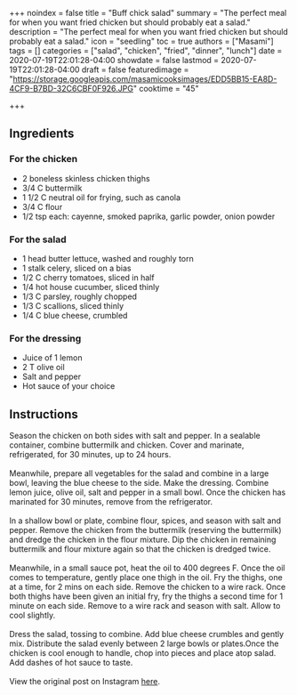 +++
noindex = false
title = "Buff chick salad"
summary = "The perfect meal for when you want fried chicken but should probably eat a salad."
description = "The perfect meal for when you want fried chicken but should probably eat a salad."
icon = "seedling"
toc = true
authors = ["Masami"]
tags = []
categories = ["salad", "chicken", "fried", "dinner", "lunch"]
date = 2020-07-19T22:01:28-04:00
showdate = false
lastmod = 2020-07-19T22:01:28-04:00
draft = false
featuredimage = "https://storage.googleapis.com/masamicooksimages/EDD5BB15-EA8D-4CF9-B7BD-32C6CBF0F926.JPG"
cooktime = "45"

+++

## Ingredients

### For the chicken

- 2 boneless skinless chicken thighs
- 3/4 C buttermilk
- 1 1/2 C neutral oil for frying, such as canola
- 3/4 C flour
- 1/2 tsp each: cayenne, smoked paprika, garlic powder, onion powder

### For the salad

- 1 head butter lettuce, washed and roughly torn
- 1 stalk celery, sliced on a bias
- 1/2 C cherry tomatoes, sliced in half
- 1/4 hot house cucumber, sliced thinly
- 1/3 C parsley, roughly chopped
- 1/3 C scallions, sliced thinly
- 1/4 C blue cheese, crumbled

### For the dressing

- Juice of 1 lemon
- 2 T olive oil
- Salt and pepper
- Hot sauce of your choice

## Instructions

Season the chicken on both sides with salt and pepper. In a sealable container, combine buttermilk and chicken. Cover and marinate, refrigerated, for 30 minutes, up to 24 hours.\
\
Meanwhile, prepare all vegetables for the salad and combine in a large bowl, leaving the blue cheese to the side. Make the dressing. Combine lemon juice, olive oil, salt and pepper in a small bowl. Once the chicken has marinated for 30 minutes, remove from the refrigerator.\
\
In a shallow bowl or plate, combine flour, spices, and season with salt and pepper. Remove the chicken from the buttermilk (reserving the buttermilk) and dredge the chicken in the flour mixture. Dip the chicken in remaining buttermilk and flour mixture again so that the chicken is dredged twice.\
\
Meanwhile, in a small sauce pot, heat the oil to 400 degrees F. Once the oil comes to temperature, gently place one thigh in the oil. Fry the thighs, one at a time, for 2 mins on each side. Remove the chicken to a wire rack. Once both thighs have been given an initial fry, fry the thighs a second time for 1 minute on each side. Remove to a wire rack and season with salt. Allow to cool slightly.\
\
Dress the salad, tossing to combine. Add blue cheese crumbles and gently mix. Distribute the salad evenly between 2 large bowls or plates.Once the chicken is cool enough to handle, chop into pieces and place atop salad. Add dashes of hot sauce to taste.\
\
View the original post on Instagram [here](https://www.instagram.com/p/CAbqCulB3cN/).
